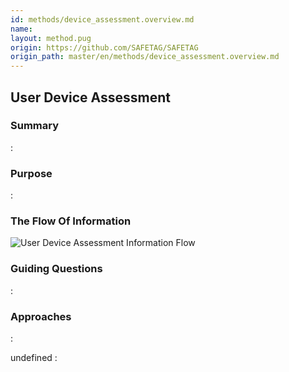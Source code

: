```yaml
---
id: methods/device_assessment.overview.md
name: 
layout: method.pug
origin: https://github.com/SAFETAG/SAFETAG
origin_path: master/en/methods/device_assessment.overview.md
---
```

## User Device Assessment

### Summary

:[](../methods/user_device_assessment/summary.md)
### Purpose

:[](../methods/user_device_assessment/purpose.md)
### The Flow Of Information

![User Device Assessment Information Flow](images/info_flows/user_device_assessment.svg)

### Guiding Questions

:[](../methods/user_device_assessment/guiding_questions.md)
### Approaches

:[](../methods/user_device_assessment/approaches.md)

undefined
:[](../references/footnotes.md)
